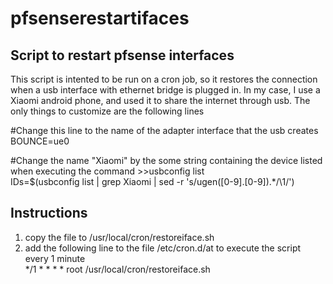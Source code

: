 # pfsenserestartifaces
Script to restart pfsense interfaces
------------------------------------

This script is intented to be run on a cron job, so it restores the connection when a usb interface with ethernet bridge is plugged in. In my case, I use a Xiaomi android phone, and used it to share the internet through usb. 
The only things to customize are the following lines

#Change this line to the name of the adapter interface that the usb creates  
BOUNCE=ue0 

#Change the name "Xiaomi" by the some string containing the device listed when executing the command >>usbconfig list  
IDs=$(usbconfig list | grep Xiaomi | sed -r 's/ugen([0-9]\.[0-9]).*/\1/')

Instructions
------------

1. copy the file to /usr/local/cron/restoreiface.sh
2. add the following line to the file /etc/cron.d/at to execute the script every 1 minute  
  */1     *     *     *     *     root     /usr/local/cron/restoreiface.sh
  


